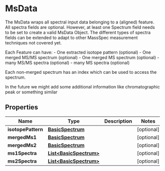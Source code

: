 

# MsData

The MsData wraps all spectral input data belonging to a (aligned) feature. All spectra fields are optional.  However, at least one Spectrum field needs to be set to create a valid MsData Object.  The different types of spectra fields can be extended to adapt to other MassSpec measurement techniques not covered yet.  <p>  Each Feature can have:  - One extracted isotope pattern (optional)  - One merged MS/MS spectrum (optional)  - One merged MS spectrum (optional)  - many MS/MS spectra (optional)  - many MS spectra (optional)  <p>  Each non-merged spectrum has an index which can be used to access the spectrum.  <p>  In the future we might add some additional information like chromatographic peak or something similar

## Properties

| Name | Type | Description | Notes |
|------------ | ------------- | ------------- | -------------|
|**isotopePattern** | [**BasicSpectrum**](BasicSpectrum.md) |  |  [optional] |
|**mergedMs1** | [**BasicSpectrum**](BasicSpectrum.md) |  |  [optional] |
|**mergedMs2** | [**BasicSpectrum**](BasicSpectrum.md) |  |  [optional] |
|**ms1Spectra** | [**List&lt;BasicSpectrum&gt;**](BasicSpectrum.md) |  |  [optional] |
|**ms2Spectra** | [**List&lt;BasicSpectrum&gt;**](BasicSpectrum.md) |  |  [optional] |



